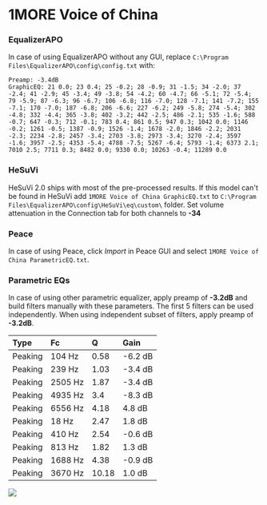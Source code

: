 # 1MORE Voice of China

### EqualizerAPO
In case of using EqualizerAPO without any GUI, replace `C:\Program Files\EqualizerAPO\config\config.txt`
with:
```
Preamp: -3.4dB
GraphicEQ: 21 0.0; 23 0.4; 25 -0.2; 28 -0.9; 31 -1.5; 34 -2.0; 37 -2.4; 41 -2.9; 45 -3.4; 49 -3.8; 54 -4.2; 60 -4.7; 66 -5.1; 72 -5.4; 79 -5.9; 87 -6.3; 96 -6.7; 106 -6.8; 116 -7.0; 128 -7.1; 141 -7.2; 155 -7.1; 170 -7.0; 187 -6.8; 206 -6.6; 227 -6.2; 249 -5.8; 274 -5.4; 302 -4.8; 332 -4.4; 365 -3.8; 402 -3.2; 442 -2.5; 486 -2.1; 535 -1.6; 588 -0.7; 647 -0.3; 712 -0.1; 783 0.4; 861 0.5; 947 0.3; 1042 0.0; 1146 -0.2; 1261 -0.5; 1387 -0.9; 1526 -1.4; 1678 -2.0; 1846 -2.2; 2031 -2.3; 2234 -2.8; 2457 -3.4; 2703 -3.8; 2973 -3.4; 3270 -2.4; 3597 -1.6; 3957 -2.5; 4353 -5.4; 4788 -7.5; 5267 -6.4; 5793 -1.4; 6373 2.1; 7010 2.5; 7711 0.3; 8482 0.0; 9330 0.0; 10263 -0.4; 11289 0.0
```

### HeSuVi
HeSuVi 2.0 ships with most of the pre-processed results. If this model can't be found in HeSuVi add
`1MORE Voice of China GraphicEQ.txt` to `C:\Program Files\EqualizerAPO\config\HeSuVi\eq\custom\` folder.
Set volume attenuation in the Connection tab for both channels to **-34**

### Peace
In case of using Peace, click *Import* in Peace GUI and select `1MORE Voice of China ParametricEQ.txt`.

### Parametric EQs
In case of using other parametric equalizer, apply preamp of **-3.2dB** and build filters manually
with these parameters. The first 5 filters can be used independently.
When using independent subset of filters, apply preamp of **-3.2dB**.

| Type    | Fc      |     Q | Gain    |
|:--------|:--------|:------|:--------|
| Peaking | 104 Hz  |  0.58 | -6.2 dB |
| Peaking | 239 Hz  |  1.03 | -3.4 dB |
| Peaking | 2505 Hz |  1.87 | -3.4 dB |
| Peaking | 4935 Hz |  3.4  | -8.3 dB |
| Peaking | 6556 Hz |  4.18 | 4.8 dB  |
| Peaking | 18 Hz   |  2.47 | 1.8 dB  |
| Peaking | 410 Hz  |  2.54 | -0.6 dB |
| Peaking | 813 Hz  |  1.82 | 1.3 dB  |
| Peaking | 1688 Hz |  4.38 | -0.9 dB |
| Peaking | 3670 Hz | 10.18 | 1.0 dB  |

![](https://raw.githubusercontent.com/jaakkopasanen/AutoEq/master/results/innerfidelity/sbaf-serious/1MORE%20Voice%20of%20China/1MORE%20Voice%20of%20China.png)
